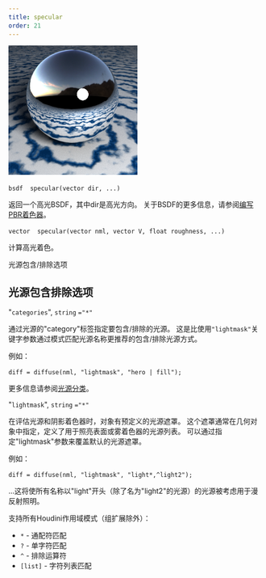 ```yaml
---
title: specular
order: 21
---
```

![](../_static/rendering/specular.png)

`bsdf  specular(vector dir, ...)`

返回一个高光BSDF，其中dir是高光方向。
关于BSDF的更多信息，请参阅[编写PBR着色器](../pbr.html)。

`vector  specular(vector nml, vector V, float roughness, ...)`

计算高光着色。

光源包含/排除选项

## 光源包含排除选项

"`categories`",
`string`
`="*"`

通过光源的"category"标签指定要包含/排除的光源。
这是比使用`"lightmask"`关键字参数通过模式匹配光源名称更推荐的包含/排除光源方式。

例如：

```vex
diff = diffuse(nml, "lightmask", "hero | fill");

```

更多信息请参阅[光源分类](../../render/lights.html#categories)。

"`lightmask`",
`string`
`="*"`

在评估光源和阴影着色器时，对象有预定义的光源遮罩。
这个遮罩通常在几何对象中指定，定义了用于照亮表面或雾着色器的光源列表。
可以通过指定"lightmask"参数来覆盖默认的光源遮罩。

例如：

```vex
diff = diffuse(nml, "lightmask", "light*,^light2");

```

...这将使所有名称以"light"开头（除了名为"light2"的光源）的光源被考虑用于漫反射照明。

支持所有Houdini作用域模式（组扩展除外）：

- `*` - 通配符匹配
- `?` - 单字符匹配
- `^` - 排除运算符
- `[list]` - 字符列表匹配

